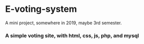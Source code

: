 # E-voting-system
A mini project, somewhere in 2019, maybe 3rd semester. 


<h3> A simple voting site, with html, css, js, php, and mysql </h3>
